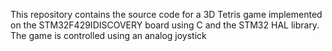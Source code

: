 This repository contains the source code for a 3D Tetris game implemented on the STM32F429IDISCOVERY board using C and the STM32 HAL library. The game is controlled using an analog joystick
